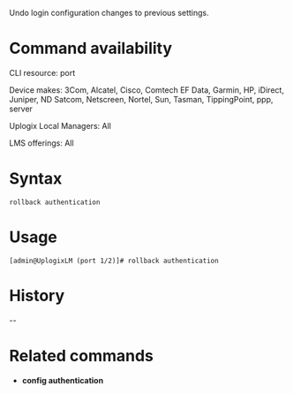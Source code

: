 <!-- 5.4 -->

Undo login configuration changes to previous settings.

# Command availability

CLI resource: port

Device makes: 3Com, Alcatel, Cisco, Comtech EF Data, Garmin, HP, iDirect, Juniper, ND Satcom, Netscreen, Nortel, Sun, Tasman, TippingPoint, ppp, server

Uplogix Local Managers: All

LMS offerings: All

# Syntax 

```
rollback authentication
```

# Usage 

```
[admin@UplogixLM (port 1/2)]# rollback authentication
```

# History 
--

# Related commands 

- **config authentication**
